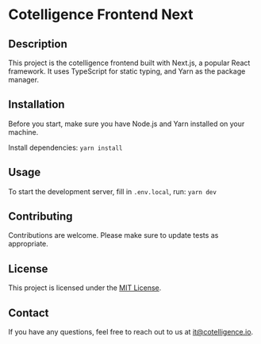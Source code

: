 # Cotelligence Frontend Next

## Description

This project is the cotelligence frontend built with Next.js, a popular React framework. It uses TypeScript for static typing, and Yarn as the package manager.

## Installation

Before you start, make sure you have Node.js and Yarn installed on your machine.

Install dependencies: `yarn install`

## Usage

To start the development server, fill in `.env.local`, run: `yarn dev`

## Contributing

Contributions are welcome. Please make sure to update tests as appropriate.

## License

This project is licensed under the [MIT License](LICENSE).

## Contact

If you have any questions, feel free to reach out to us at [it@cotelligence.io](mailto:it@cotelligence.io).
